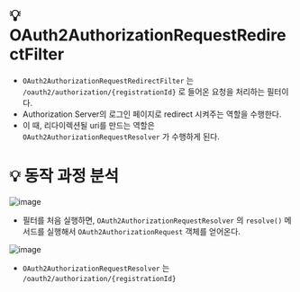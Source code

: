 # 💡 OAuth2AuthorizationRequestRedirectFilter
- `OAuth2AuthorizationRequestRedirectFilter` 는 `/oauth2/authorization/{registrationId}` 로 들어온 요청을 처리하는 필터이다.
- Authorization Server의 로그인 페이지로 redirect 시켜주는 역할을 수행한다.
- 이 때, 리다이렉션될 uri를 만드는 역할은 `OAuth2AuthorizationRequestResolver` 가 수행하게 된다.

# 💡 동작 과정 분석
![image](https://github.com/shin-je-woo/TIL/assets/39439576/e73401d7-94f4-41ae-8ff3-bdb0e0691fc9)

- 필터를 처음 실행하면, `OAuth2AuthorizationRequestResolver` 의 `resolve()` 메서드를 실행해서 `OAuth2AuthorizationRequest` 객체를 얻어온다.

![image](https://github.com/shin-je-woo/TIL/assets/39439576/02ee1ec1-31f9-4b8a-80c8-40dddcd15e5e)

- `OAuth2AuthorizationRequestResolver` 는 `/oauth2/authorization/{registrationId}` 
